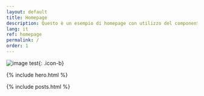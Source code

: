 ```yaml
---
layout: default
title: Homepage
description: Questo è un esempio di homepage con utilizzo del componente "hero"
lang: it
ref: homepage
permalink: /
order: 1
---
```


![image test](/github_pages-test/assets/images/b.svg){: .icon-b}

{% include hero.html %}

<main class="container my-4" markdown="1">

{% include posts.html %}

</main>

